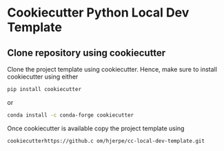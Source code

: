 # Cookiecutter Python Local Dev Template

## Clone repository using cookiecutter
Clone the project template using cookiecutter. Hence, make
sure to install cookiecutter using either
```bash
pip install cookiecutter
```
or
```bash
conda install -c conda-forge cookiecutter
```
Once cookiecutter is available copy the project template using
```bash
cookiecutterhttps://github.c om/hjerpe/cc-local-dev-template.git
```
